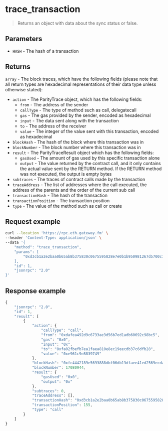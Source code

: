 # trace_transaction


> Returns an object with data about the sync status or false.


## Parameters

- `HASH` - The hash of a transaction

## Returns

`array` - The block traces, which have the following fields (please note that all return types are hexadecimal representations of their data type unless otherwise stated):
- `action` - The ParityTrace object, which has the following fields:
  - `from` - The address of the sender
  - `callType` - The type of method such as call, delegatecall
  - `gas` - The gas provided by the sender, encoded as hexadecimal
  - `input` - The data sent along with the transaction
  - `to` - The address of the receiver
  - `value` - The integer of the value sent with this transaction, encoded as hexadecimal
- `blockHash` - The hash of the block where this transaction was in
- `blockNumber` - The block number where this transaction was in
- `result` - The ParityTraceResult object which has the following fields:
  - `gasUsed` - The amount of gas used by this specific transaction alone
  - `output` - The value returned by the contract call, and it only contains the actual value sent by the RETURN method. If the RETURN method was not executed, the output is empty bytes
- `subtraces` - The traces of contract calls made by the transaction
- `traceAddress` - The list of addresses where the call executed, the address of the parents and the order of the current sub call
- `transactionHash` - The hash of the transaction
- `transactionPosition` - The transaction position
- `type` - The value of the method such as call or create

## **Request example**

```bash
curl --location 'https://rpc.eth.gateway.fm' \
--header 'Content-Type: application/json' \
--data '{
    "method": "trace_transaction",
    "params": [
        "0xd3cb1a2e2baa0b65ab8b375830c0675595828e7e0b1b950981267d5700c11827"
    ],
    "id": 1,
    "jsonrpc": "2.0"
}'
```

## **Response example**

```javascript
{
    "jsonrpc": "2.0",
    "id": 1,
    "result": [
        {
            "action": {
                "callType": "call",
                "from": "0xdafea492d9c6733ae3d56b7ed1adb60692c98bc5",
                "gas": "0x0",
                "input": "0x",
                "to": "0xfa02fbefb7ea1faea810e8ec19eecdb37c6dfb28",
                "value": "0xe961c9e8839749"
            },
            "blockHash": "0xfc4442189e5693888dbf06db13dfaee41ed2569ecdaa05c8356b5326cdcaa793",
            "blockNumber": 17080944,
            "result": {
                "gasUsed": "0x0",
                "output": "0x"
            },
            "subtraces": 0,
            "traceAddress": [],
            "transactionHash": "0xd3cb1a2e2baa0b65ab8b375830c0675595828e7e0b1b950981267d5700c11827",
            "transactionPosition": 155,
            "type": "call"
        }
    ]
}
```
